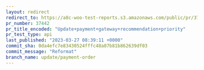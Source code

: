 ```yaml
---
layout: redirect
redirect_to: https://a8c-woo-test-reports.s3.amazonaws.com/public/pr/37442/api/index.html
pr_number: 37442
pr_title_encoded: "Update+payment+gateway+recommendation+priority"
pr_test_type: api
last_published: "2023-03-27 08:39:11 +0000"
commit_sha: 0da4efc7e83430524fffc48a07b81b862639df03
commit_message: "Reformat"
branch_name: update/payment-order
---
```

